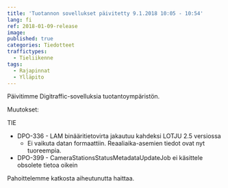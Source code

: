 ```yaml
---
title: 'Tuotannon sovellukset päivitetty 9.1.2018 10:05 - 10:54'
lang: fi
ref: 2018-01-09-release
image: 
published: true
categories: Tiedotteet
traffictypes:
  - Tieliikenne
tags:
  - Rajapinnat
  - Ylläpito
---
```


Päivitimme Digitraffic-sovelluksia tuotantoympäristön.

Muutokset:

TIE
- DPO-336 - LAM binääritietovirta jakautuu kahdeksi LOTJU 2.5 versiossa
  - Ei vaikuta datan formaattiin. Reaaliaika-asemien tiedot ovat nyt tuoreempia.
- DPO-399 - CameraStationsStatusMetadataUpdateJob ei käsittele obsolete tietoa oikein

Pahoittelemme katkosta aiheutunutta haittaa.
